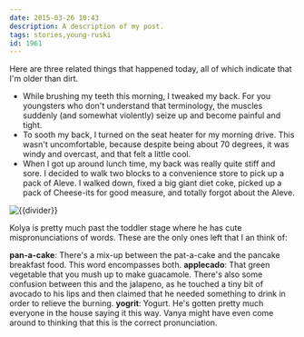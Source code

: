 ```yaml
---
date: 2015-03-26 10:43
description: A description of my post.
tags: stories,young-ruski
id: 1961
---
```

Here are three related things that happened today, all of which indicate that I'm older than dirt.
<ul>
<li>While brushing my teeth this morning, I tweaked my back.  For you youngsters who don't understand that terminology, the muscles suddenly (and somewhat violently) seize up and become painful and tight.</li>
<li>To sooth my back, I turned on the seat heater for my morning drive.  This wasn't uncomfortable, because despite being about 70 degrees, it was windy and overcast, and that felt a little cool.</li>
<li>When I got up around lunch time, my back was really quite stiff and sore.  I decided to walk two blocks to a convenience store to pick up a pack of Aleve.  I walked down, fixed a big giant diet coke, picked up a pack of Cheese-its for good measure, and totally forgot about the Aleve.</li></ul>
<!--more-->
<img src="/img/greenline.gif" class="greenline" alt="{{divider}}" />

Kolya is pretty much past the toddler stage where he has cute mispronunciations of words.  These are the only ones left that I an think of:

<b>pan-a-cake</b>:  There's a mix-up between the pat-a-cake and the pancake breakfast food.  This word encompasses both.
<b>applecado</b>:  That green vegetable that you mush up to make guacamole.  There's also some confusion between this and the jalapeno, as he touched a tiny bit of avocado to his lips and then claimed that he needed something to drink in order to relieve the burning.
<b>yogrit</b>:  Yogurt.  He's gotten pretty much everyone in the house saying it this way.  Vanya might have even come around to thinking that this is the correct pronunciation.
